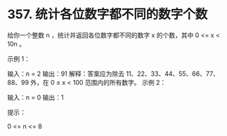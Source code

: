 # 357. 统计各位数字都不同的数字个数
给你一个整数 n ，统计并返回各位数字都不同的数字 x 的个数，其中 0 <= x < 10n 。


示例 1：

输入：n = 2
输出：91
解释：答案应为除去 11、22、33、44、55、66、77、88、99 外，在 0 ≤ x < 100 范围内的所有数字。
示例 2：

输入：n = 0
输出：1


提示：

0 <= n <= 8